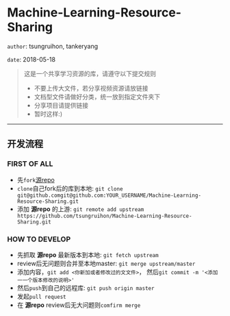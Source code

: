 # Machine-Learning-Resource-Sharing

`author`: tsungruihon, tankeryang

`date`: 2018-05-18

> 这是一个共享学习资源的库，请遵守以下提交规则
> * 不要上传大文件，若分享视频资源请放链接
> * 文档型文件请做好分类，统一放到指定文件夹下
> * 分享项目请提供链接
> * 暂时这样:)

---

## 开发流程
### FIRST OF ALL

* 先`fork`[源repo](https://github.com/tsungruihon/Machine-Learning-Resource-Sharing)
* `clone`自己fork后的库到本地: `git clone git@github.comgit@github.com:YOUR_USERNAME/Machine-Learning-Resource-Sharing.git`
* 添加 __源repo__ 的上游: `git remote add upstream https://github.com/tsungruihon/Machine-Learning-Resource-Sharing.git`

### HOW TO DEVELOP

* 先抓取 __源repo__ 最新版本到本地: `git fetch upstream`
* review后无问题则合并至本地master: `git merge upstream/master`
* 添加内容，`git add <你新加或者修改过的⽂文件>`， 然后`git commit -m '<添加⼀一个版本修改的说明>'`
* 然后`push`到自己的远程库: `git push origin master`
* 发起`pull request`
* 在 __源repo__ review后无大问题则`comfirm merge`


